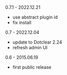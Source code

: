 0.7.1 - 2022.12.21
- use abstract plugin id
- fix install

0.7 - 2022.12.04
- update to Dotclear 2.24
- refresh admin UI

0.6 - 2015.06.19
- first public release